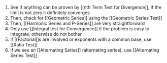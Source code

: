 1. See if anything can be proven by [[nth Term Test for Divergence]], if the limit is not zero it definitely converges
2. Then, check for [[Geometric Series]] using the [[Geometric Series Test]]
3. Then, [[Harmonic Series and P-Series]] are very straightforward
4. Only use [[Integral test for Convergence]] if the problem is easy to integrate, otherwise do not bother
5. If [[Factorial]]s are involved or exponents with a common base, use [[Ratio Test]]
6. If we see an [[Alternating Series]] (alternating series), use [[Alternating Series Test]]